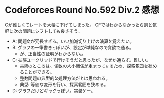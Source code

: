 # Codeforces Round No.592 Div.2 感想

Cが難しくてレートを大幅に下げてしまった。
CFではわからなかったら割と気軽に次の問題にシフトしても良さそう。

- A: 問題文が冗長すぎる。いい加減切り上げの演算を覚えたい。
- B: グラフの一筆書きっぽいが、設定が単純なので貪欲で通る。
  - が、正当性の証明がわからない。。
- C: 拡張ユークリッドで行けそうだと思ったが、なぜか通らず。難しい。
  - 実際のところは、係数の大小関係が定まっているため、探索範囲を狭めることができる。
  - 整数問題の典型的な処理方法だとは思われる。
  - 典型: 等価な変形を行い、探索範囲を狭める。
- D: グラフだけどギャグっぽい。実装ゲー。
